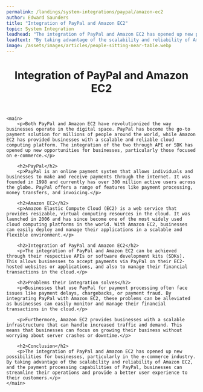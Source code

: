 ```yaml
---
permalink: /landings/system-integrations/paypal/amazon-ec2
author: Edward Saunders
title: "Integration of PayPal and Amazon EC2"
topic: System Integration
leadhead: "The integration of PayPal and Amazon EC2 has opened up new possibilities for businesses, particularly in the e-commerce industry"
leadtext: "By taking advantage of the scalability and reliability of Amazon EC2, and the payment processing capabilities of PayPal, businesses can streamline their operations and provide a better user experience to their customers."
image: /assets/images/articles/people-sitting-near-table.webp
---
```

<div class="arttext">
	<header>
		<h1>Integration of PayPal and Amazon EC2</h1>
	</header>

	<main>
		<p>Both PayPal and Amazon EC2 have revolutionized the way businesses operate in the digital space. PayPal has become the go-to payment solution for millions of people around the world, while Amazon EC2 has provided businesses with a scalable and reliable cloud computing platform. The integration of the two through API or SDK has opened up new opportunities for businesses, particularly those focused on e-commerce.</p>

		<h2>PayPal</h2>
		<p>PayPal is an online payment system that allows individuals and businesses to make and receive payments through the internet. It was founded in 1998 and currently has over 300 million active users across the globe. PayPal offers a range of features like payment processing, money transfers, and invoicing.</p>

		<h2>Amazon EC2</h2>
		<p>Amazon Elastic Compute Cloud (EC2) is a web service that provides resizable, virtual computing resources in the cloud. It was launched in 2006 and has since become one of the most widely used cloud computing platforms in the world. With Amazon EC2, businesses can easily deploy and manage their applications in a scalable and flexible environment.</p>

		<h2>Integration of PayPal and Amazon EC2</h2>
		<p>The integration of PayPal and Amazon EC2 can be achieved through their respective APIs or software development kits (SDKs). This allows businesses to accept payments via PayPal on their EC2-hosted websites or applications, and also to manage their financial transactions in the cloud.</p>

		<h2>Problems their integration solves</h2>
		<p>Businesses that use PayPal for payment processing often face issues like payment delays, chargebacks, or payment fraud. By integrating PayPal with Amazon EC2, these problems can be alleviated as businesses can easily monitor and manage their financial transactions in the cloud.</p>

		<p>Furthermore, Amazon EC2 provides businesses with a scalable infrastructure that can handle increased traffic and demand. This means that businesses can focus on growing their business without worrying about server crashes or downtime.</p>

		<h2>Conclusion</h2>
		<p>The integration of PayPal and Amazon EC2 has opened up new possibilities for businesses, particularly in the e-commerce industry. By taking advantage of the scalability and reliability of Amazon EC2, and the payment processing capabilities of PayPal, businesses can streamline their operations and provide a better user experience to their customers.</p>
	</main>

</div>